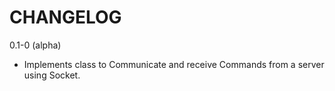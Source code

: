 CHANGELOG
=========

0.1-0 (alpha)

 - Implements class to Communicate and receive Commands from a server using Socket.
